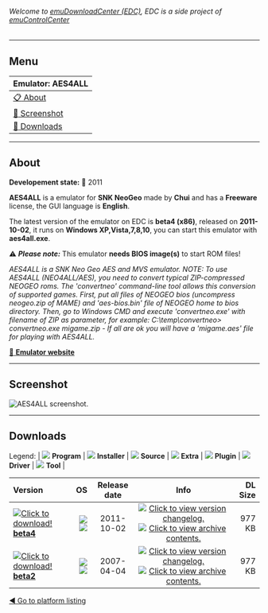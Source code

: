 ###### Welcome to [emuDownloadCenter (EDC)](https://github.com/PhoenixInteractiveNL/emuDownloadCenter/wiki/), EDC is a side project of [emuControlCenter](https://github.com/PhoenixInteractiveNL/emuControlCenter/wiki/)
***
## Menu
| **Emulator: AES4ALL** |
|:---------|
| [:clipboard: About](#about) |
| [:sunrise: Screenshot](#screenshot) |
| [:floppy_disk: Downloads](#downloads) |
***
## About
**Developement state:** :red_circle: 2011

**AES4ALL** is a emulator for **SNK NeoGeo** made by **Chui** and has a **Freeware** license, the GUI language is **English**.

The latest version of the emulator on EDC is **beta4 (x86)**, released on **2011-10-02**, it runs on **Windows XP,Vista,7,8,10**, you can start this emulator with **aes4all.exe**.

:warning: _**Please note:**_ This emulator **needs BIOS image(s)** to start ROM files!

_AES4ALL is a SNK Neo Geo AES and MVS emulator. NOTE: To use AES4ALL (NEO4ALL/AES), you need to convert typical ZIP-compressed NEOGEO roms. The 'convertneo' command-line tool allows this conversion of supported games. First, put all files of NEOGEO bios (uncompress neogeo.zip of MAME) and 'aes-bios.bin' file of NEOGEO home to bios directory. Then, go to Windows CMD and execute 'convertneo.exe' with filename of ZIP as parameter, for example: C:\temp\convertneo> convertneo.exe migame.zip - If all are ok you will have a 'migame.aes' file for playing with AES4ALL._

[:link: **Emulator website**](http://chui.dcemu.co.uk/index.html)
***
## Screenshot
![](https://raw.githubusercontent.com/PhoenixInteractiveNL/emuDownloadCenter/master/hooks/aes4all/emulator_screen_01.jpg "AES4ALL screenshot.")
***
## Downloads
Legend: | 
![](https://raw.githubusercontent.com/wiki/PhoenixInteractiveNL/emuDownloadCenter/images_misc/icon_program_24.png) **Program** | 
![](https://raw.githubusercontent.com/wiki/PhoenixInteractiveNL/emuDownloadCenter/images_misc/icon_installer_24.png) **Installer** | 
![](https://raw.githubusercontent.com/wiki/PhoenixInteractiveNL/emuDownloadCenter/images_misc/icon_source_code_24.png) **Source** | 
![](https://raw.githubusercontent.com/wiki/PhoenixInteractiveNL/emuDownloadCenter/images_misc/icon_extra_24.png) **Extra** | 
![](https://raw.githubusercontent.com/wiki/PhoenixInteractiveNL/emuDownloadCenter/images_misc/icon_plugin_24.png) **Plugin** | 
![](https://raw.githubusercontent.com/wiki/PhoenixInteractiveNL/emuDownloadCenter/images_misc/icon_driver_24.png) **Driver** | 
![](https://raw.githubusercontent.com/wiki/PhoenixInteractiveNL/emuDownloadCenter/images_misc/icon_tool_24.png) **Tool** | 
 
| Version | OS | Release date | Info | DL Size |
|:--------|---:|:------------:|:----:|--------:|
| [![](https://raw.githubusercontent.com/wiki/PhoenixInteractiveNL/emuDownloadCenter/images_misc/icon_program_24.png "Click to download!")  **beta4**](https://github.com/PhoenixInteractiveNL/edc-repo0006/raw/master/aes4all/beta4.7z) | ![](https://raw.githubusercontent.com/wiki/PhoenixInteractiveNL/emuDownloadCenter/images_misc/logo_windows_24.png) ![](https://raw.githubusercontent.com/wiki/PhoenixInteractiveNL/emuDownloadCenter/images_misc/icon_32-bit_24.png) | 2011-10-02 | [![](https://raw.githubusercontent.com/wiki/PhoenixInteractiveNL/emuDownloadCenter/images_misc/icon_changelog_24.png "Click to view version changelog.")](https://github.com/PhoenixInteractiveNL/edc-repo0006/blob/master/aes4all/beta4_changelog.txt) [![](https://raw.githubusercontent.com/wiki/PhoenixInteractiveNL/emuDownloadCenter/images_misc/icon_contents_24.png "Click to view archive contents.")](https://github.com/PhoenixInteractiveNL/edc-repo0006/blob/master/aes4all/beta4_contents.txt) | 977 KB |
| [![](https://raw.githubusercontent.com/wiki/PhoenixInteractiveNL/emuDownloadCenter/images_misc/icon_program_24.png "Click to download!")  **beta2**](https://github.com/PhoenixInteractiveNL/edc-repo0006/raw/master/aes4all/beta2.7z) | ![](https://raw.githubusercontent.com/wiki/PhoenixInteractiveNL/emuDownloadCenter/images_misc/logo_windows_24.png) ![](https://raw.githubusercontent.com/wiki/PhoenixInteractiveNL/emuDownloadCenter/images_misc/icon_32-bit_24.png) | 2007-04-04 | [![](https://raw.githubusercontent.com/wiki/PhoenixInteractiveNL/emuDownloadCenter/images_misc/icon_changelog_24.png "Click to view version changelog.")](https://github.com/PhoenixInteractiveNL/edc-repo0006/blob/master/aes4all/beta2_changelog.txt) [![](https://raw.githubusercontent.com/wiki/PhoenixInteractiveNL/emuDownloadCenter/images_misc/icon_contents_24.png "Click to view archive contents.")](https://github.com/PhoenixInteractiveNL/edc-repo0006/blob/master/aes4all/beta2_contents.txt) | 977 KB |

[:arrow_backward: Go to platform listing](https://github.com/PhoenixInteractiveNL/emuDownloadCenter/wiki/EDC-Platform-List)
